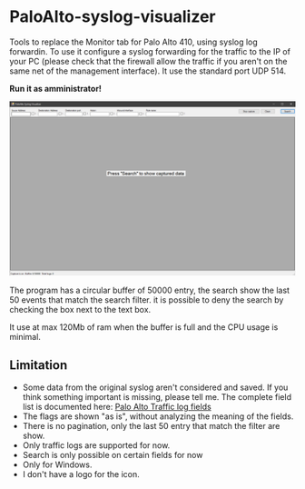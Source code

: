 # PaloAlto-syslog-visualizer
Tools to replace the Monitor tab for Palo Alto 410, using syslog log forwardin.
To use it configure a syslog forwarding for the traffic to the IP of your PC (please check that the firewall allow the traffic if you aren't on the same net of the management interface).
It use the standard port UDP 514.

**Run it as amministrator!**

![Screenshot](https://github.com/M9k/PaloAlto-syslog-visualizer/blob/master/Screenshot.png?raw=true)


The program has a circular buffer of 50000 entry, the search show the last 50 events that match the search filter.
it is possible to deny the search by checking the box next to the text box.

It use at max 120Mb of ram when the buffer is full and the CPU usage is minimal.


## Limitation
- Some data from the original syslog aren't considered and saved. If you think something important is missing, please tell me.
The complete field list is documented here: [Palo Alto Traffic log fields](https://docs.paloaltonetworks.com/pan-os/10-1/pan-os-admin/monitoring/use-syslog-for-monitoring/syslog-field-descriptions/traffic-log-fields.html)
- The flags are shown "as is", without analyzing the meaning of the fields.
- There is no pagination, only the last 50 entry that match the filter are show.
- Only traffic logs are supported for now.
- Search is only possible on certain fields for now
- Only for Windows.
- I don't have a logo for the icon.
